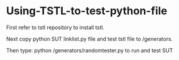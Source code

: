# Using-TSTL-to-test-python-file

First refer to tstl repository to install tstl.

Next copy python SUT linklist.py file and test tstl file to <tstl-root>/generators.

Then type:
python <tstl-root>/generators/randomtester.py 
to run and test SUT

